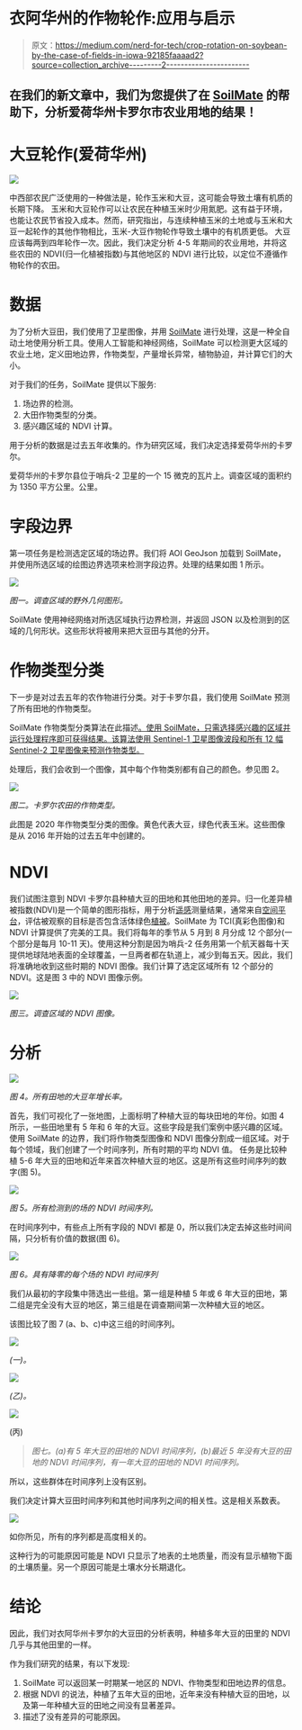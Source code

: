 # 衣阿华州的作物轮作:应用与启示

> 原文：<https://medium.com/nerd-for-tech/crop-rotation-on-soybean-by-the-case-of-fields-in-iowa-92185faaaad2?source=collection_archive---------2----------------------->

## 在我们的新文章中，我们为您提供了在 [SoilMate](https://soilmate.ai/) 的帮助下，分析爱荷华州卡罗尔市农业用地的结果！

# 大豆轮作(爱荷华州)

![](img/30d633432f319407d877c864c0aa57b1.png)

中西部农民广泛使用的一种做法是，轮作玉米和大豆，这可能会导致土壤有机质的长期下降。
玉米和大豆轮作可以让农民在种植玉米时少用氮肥。这有益于环境，也能让农民节省投入成本。然而，研究指出，与连续种植玉米的土地或与玉米和大豆一起轮作的其他作物相比，玉米-大豆作物轮作导致土壤中的有机质更低。
大豆应该每两到四年轮作一次。因此，我们决定分析 4-5 年期间的农业用地，并将这些农田的 NDVI(归一化植被指数)与其他地区的 NDVI 进行比较，以定位不遵循作物轮作的农田。

# 数据

为了分析大豆田，我们使用了卫星图像，并用 [SoilMate](https://demo.soilmate.ai/) 进行处理，这是一种全自动土地使用分析工具。使用人工智能和神经网络，SoilMate 可以检测更大区域的农业土地，定义田地边界，作物类型，产量增长异常，植物胁迫，并计算它们的大小。

对于我们的任务，SoilMate 提供以下服务:

1.  场边界的检测。
2.  大田作物类型的分类。
3.  感兴趣区域的 NDVI 计算。

用于分析的数据是过去五年收集的。作为研究区域，我们决定选择爱荷华州的卡罗尔。

爱荷华州的卡罗尔县位于哨兵-2 卫星的一个 15 微克的瓦片上。调查区域的面积约为 1350 平方公里。公里。

# 字段边界

第一项任务是检测选定区域的场边界。我们将 AOI GeoJson 加载到 SoilMate，并使用所选区域的绘图边界选项来检测字段边界。处理的结果如图 1 所示。

![](img/82ad63a9cc81e7c1fa0f62b0a6922922.png)

*图一。调查区域的野外几何图形。*

SoilMate 使用神经网络对所选区域执行边界检测，并返回 JSON 以及检测到的区域的几何形状。这些形状将被用来把大豆田与其他的分开。

# 作物类型分类

下一步是对过去五年的农作物进行分类。对于卡罗尔县，我们使用 SoilMate 预测了所有田地的作物类型。

SoilMate 作物类型分类算法在此描述[。使用 SoilMate，只需选择感兴趣的区域并运行处理程序即可获得结果。该算法使用 Sentinel-1 卫星图像波段和所有 12 幅 Sentinel-2 卫星图像来预测作物类型。](/nerd-for-tech/crop-type-classification-cf5cc2593396)

处理后，我们会收到一个图像，其中每个作物类别都有自己的颜色。参见图 2。

![](img/83c378e017590d09a3368e7cd7d6c8fd.png)

*图二。卡罗尔农田的作物类型。*

此图是 2020 年作物类型分类的图像。黄色代表大豆，绿色代表玉米。这些图像是从 2016 年开始的过去五年中创建的。

# NDVI

我们试图注意到 NDVI 卡罗尔县种植大豆的田地和其他田地的差异。归一化差异植被指数(NDVI)是一个简单的图形指标，用于分析[遥感](https://en.wikipedia.org/wiki/Remote_sensing)测量结果，通常来自[空间平台](https://en.wikipedia.org/wiki/Artificial_satellite)，评估被观察的目标是否包含活体绿色[植被](https://en.wikipedia.org/wiki/Vegetation)。SoilMate 为 TCI(真彩色图像)和 NDVI 计算提供了完美的工具。我们将每年的季节从 5 月到 8 月分成 12 个部分(一个部分是每月 10-11 天)。使用这种分割是因为哨兵-2 任务用第一个航天器每十天提供地球陆地表面的全球覆盖，一旦两者都在轨道上，减少到每五天。因此，我们将准确地收到这些时期的 NDVI 图像。我们计算了选定区域所有 12 个部分的 NDVI。这是图 3 中的 NDVI 图像示例。

![](img/643b2600022943f2afa8d5d200f35fb5.png)

*图三。调查区域的 NDVI 图像。*

# 分析

![](img/862b81bf088d00e413d6b774d43ecf6c.png)

*图 4。所有田地的大豆年增长率。*

首先，我们可视化了一张地图，上面标明了种植大豆的每块田地的年份。如图 4 所示，一些田地里有 5 年和 6 年的大豆。这些字段是我们案例中感兴趣的区域。
使用 SoilMate 的边界，我们将作物类型图像和 NDVI 图像分割成一组区域。对于每个领域，我们创建了一个时间序列，所有时期的平均 NDVI 值。
任务是比较种植 5-6 年大豆的田地和近年来首次种植大豆的地区。这是所有这些时间序列的数字(图 5)。

![](img/1f950d6a917b2d82227f33a4f4e37841.png)

*图 5。所有检测到的场的 NDVI 时间序列。*

在时间序列中，有些点上所有字段的 NDVI 都是 0，所以我们决定去掉这些时间间隔，只分析有价值的数据(图 6)。

![](img/b51004364aa98139e25d1870e062927c.png)

*图 6。具有降零的每个场的 NDVI 时间序列*

我们从最初的字段集中筛选出一些组。第一组是种植 5 年或 6 年大豆的田地，第二组是完全没有大豆的地区，第三组是在调查期间第一次种植大豆的地区。

该图比较了图 7 (a、b、c)中这三组的时间序列。

![](img/495514300e75740ae994594e594a90d5.png)

*(一)。*

![](img/b75d7b25feecb8b60756a7fbd6146319.png)

*(乙)。*

![](img/69a6a4d519ba86aaff337fbeec7156a5.png)

(丙)

> *图七。(a)有 5 年大豆的田地的 NDVI 时间序列，(b)最近 5 年没有大豆的田地的 NDVI 时间序列，有一年大豆的田地的 NDVI 时间序列。*

所以，这些群体在时间序列上没有区别。

我们决定计算大豆田时间序列和其他时间序列之间的相关性。这是相关系数表。

![](img/fdb20a272f38b2d3554e6559e8910371.png)

如你所见，所有的序列都是高度相关的。

这种行为的可能原因可能是 NDVI 只显示了地表的土地质量，而没有显示植物下面的土壤质量。另一个原因可能是土壤水分长期退化。

# 结论

因此，我们对衣阿华州卡罗尔的大豆田的分析表明，种植多年大豆的田里的 NDVI 几乎与其他田里的一样。

作为我们研究的结果，有以下发现:

1.  SoilMate 可以返回某一时期某一地区的 NDVI、作物类型和田地边界的信息。
2.  根据 NDVI 的说法，种植了五年大豆的田地，近年来没有种植大豆的田地，以及第一年种植大豆的田地之间没有显著差异。
3.  描述了没有差异的可能原因。